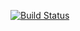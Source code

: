 [![Build Status](https://travis-ci.org/ekiwok/Gallery.svg?branch=master)](https://travis-ci.org/ekiwok/Gallery)
